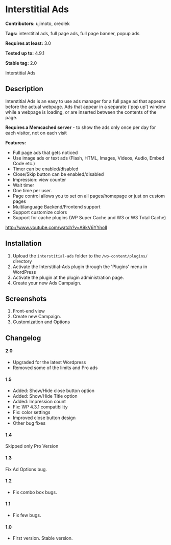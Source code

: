 # Interstitial Ads

**Contributors:** ujimoto, oreolek

**Tags:** interstitial ads, full page ads, full page banner, popup ads

**Requires at least:** 3.0

**Tested up to:** 4.9.1

**Stable tag:** 2.0

Interstitial Ads

## Description

Interstitial Ads is an easy to use ads manager for a full page ad that appears before the actual webpage. Ads that appear in a separate ('pop up') window while a webpage is loading, or are inserted between the contents of the page.

**Requires a Memcached server** - to show the ads only once per day for each visitor, not on each visit

**Features:**

* Full page ads that gets noticed
* Use image ads or text ads (Flash, HTML, Images, Videos, Audio, Embed Code etc.)
* Timer can be enabled/disabled
* Close/Skip button can be enabled/disabled
* Impression: view counter
* Wait timer
* One time per user.
* Page control allows you to set on all pages/homepage or just on custom pages
* Multilanguage Backend/Frontend support
* Support customize colors
* Support for cache plugins (WP Super Cache and W3 or W3 Total Cache)

http://www.youtube.com/watch?v=A9kV6YYnoII

## Installation

1. Upload the `interstitial-ads` folder to the `/wp-content/plugins/` directory
2. Activate the Interstitial-Ads plugin through the 'Plugins' menu in WordPress
3. Activate the plugin at the plugin administration page.
4. Create your new Ads Campaign.

## Screenshots

1. Front-end view
2. Create new Campaign.
3. Customization and Options

## Changelog

#### 2.0
* Upgraded for the latest Wordpress
* Removed some of the limits and Pro ads

#### 1.5

* Added: Show/Hide close button option
* Added: Show/Hide Title option
* Added: Impression count 
* Fix: WP 4.3.1 compatibility
* Fix: color settings
* Improved close button design
* Other bug fixes

#### 1.4
Skipped only Pro Version

#### 1.3
Fix Ad Options bug.

#### 1.2

* Fix combo box bugs.

#### 1.1

* Fix few bugs.

#### 1.0

* First version. Stable version.
